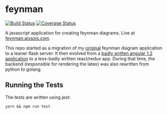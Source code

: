 # feynman
[![Build Status](https://travis-ci.org/AlecAivazis/feynman.svg?branch=master)](https://travis-ci.org/AlecAivazis/feynman)
[![Coverage Status](https://coveralls.io/repos/github/AlecAivazis/feynman/badge.svg?branch=feat%2Fcoverage)](https://coveralls.io/github/AlecAivazis/feynman?branch=feat%2Fcoverage)

A javascript application for creating feynman diagrams. Live at [feynman.aivazis.com](http://feynman.aivazis.com).

This repo started as a migration of my [original](https://github.com/AlecAivazis/feynman-old) feynman diagram 
application to a leaner flask server. It then evolved from a [badly written angular 1.2 application](https://github.com/AlecAivazis/feynman/tree/angular1.x) to a less-badly written react/redux app. During that time,
the backend (responsible for rendering the latex) was also rewritten from python to golang. 


## Running the Tests
The tests are written using jest:

```
yarn && npm run test
```
